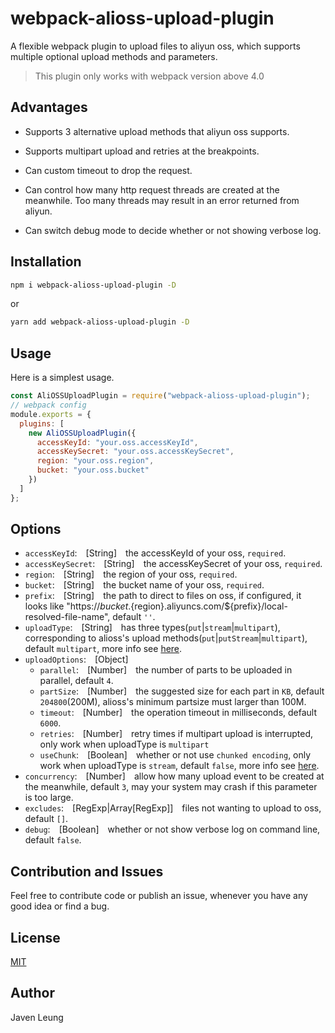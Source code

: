 # webpack-alioss-upload-plugin

A flexible webpack plugin to upload files to aliyun oss, which supports multiple optional upload methods and parameters.

> This plugin only works with webpack version above 4.0

## Advantages

- Supports 3 alternative upload methods that aliyun oss supports.

- Supports multipart upload and retries at the breakpoints.

- Can custom timeout to drop the request.

- Can control how many http request threads are created at the meanwhile. Too many threads may result in an error returned from aliyun.

- Can switch debug mode to decide whether or not showing verbose log.

## Installation

```bash
npm i webpack-alioss-upload-plugin -D
```

or

```bash
yarn add webpack-alioss-upload-plugin -D
```

## Usage

Here is a simplest usage.

```javascript
const AliOSSUploadPlugin = require("webpack-alioss-upload-plugin");
// webpack config
module.exports = {
  plugins: [
    new AliOSSUploadPlugin({
      accessKeyId: "your.oss.accessKeyId",
      accessKeySecret: "your.oss.accessKeySecret",
      region: "your.oss.region",
      bucket: "your.oss.bucket"
    })
  ]
};
```

## Options

- `accessKeyId`:&emsp;[String]&emsp;the accessKeyId of your oss, `required`.
- `accessKeySecret`:&emsp;[String]&emsp;the accessKeySecret of your oss, `required`.
- `region`:&emsp;[String]&emsp;the region of your oss, `required`.
- `bucket`:&emsp;[String]&emsp;the bucket name of your oss, `required`.
- `prefix`:&emsp;[String]&emsp;the path to direct to files on oss, if configured, it looks like "https://${bucket}.${region}.aliyuncs.com/${prefix}/local-resolved-file-name", default `''`.
- `uploadType`:&emsp;[String]&emsp;has three types(`put`|`stream`|`multipart`), corresponding to alioss's upload methods(`put`|`putStream`|`multipart`), default `multipart`, more info see [here](https://github.com/ali-sdk/ali-oss).
- `uploadOptions`:&emsp;[Object]
  - `parallel`:&emsp;[Number]&emsp;the number of parts to be uploaded in parallel, default `4`.
  - `partSize`:&emsp;[Number]&emsp;the suggested size for each part in `KB`, default `204800`(200M), alioss's minimum partsize must larger than 100M.
  - `timeout`:&emsp;[Number]&emsp;the operation timeout in milliseconds, default `6000`.
  - `retries`:&emsp;[Number]&emsp;retry times if multipart upload is interrupted, only work when uploadType is `multipart`
  - `useChunk`:&emsp;[Boolean]&emsp;whether or not use `chunked encoding`, only work when uploadType is `stream`, default `false`, more info see [here](https://github.com/ali-sdk/ali-oss#putstreamname-stream-options).
- `concurrency`:&emsp;[Number]&emsp;allow how many upload event to be created at the meanwhile, default `3`, may your system may crash if this parameter is too large.
- `excludes`:&emsp;[RegExp|Array[RegExp]]&emsp;files not wanting to upload to oss, default `[]`.
- `debug`:&emsp;[Boolean]&emsp;whether or not show verbose log on command line, default `false`.

## Contribution and Issues

Feel free to contribute code or publish an issue, whenever you have any good idea or find a bug.

## License

[MIT](./LICENSE)

## Author

Javen Leung
